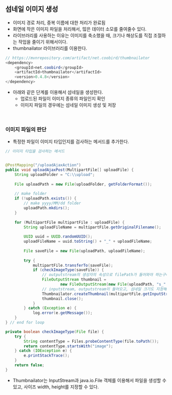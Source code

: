 ## 섬네일 이미지 생성
- 이미지 경로 처리, 중복 이름에 대한 처리가 완료됨
- 화면에 작은 이미지 파일을 처리해서, 많은 데이터 소모를 줄여줄수 있다.
- 라이브러리를 사용하는 이유는 이미지를 축소했을 때, 크기나 해상도를 직접 조절하는 작업을 줄이기 위해서이다.
- thumbnailator 라이브러리를 이용한다.
```java
// https://mvnrepository.com/artifact/net.coobird/thumbnailator
<dependency>
    <groupId>net.coobird</groupId>
    <artifactId>thumbnailator</artifactId>
    <version>0.4.8</version>
</dependency>
```

- 아래와 같은 단계를 이용해서 섬네일을 생성한다.
    - 업로드된 파일이 이미지 종류의 파일인지 확인
    - 이미지 파일의 경우에는 섬네일 이미지 생성 및 저장

<br>

### 이미지 파일의 판단
- 특정한 파일이 이미지 타입인지를 검사하는 메서드를 추가한다.
```java
// 이미지 타입을 검사하는 메서드


@PostMapping("/uploadAjaxAction")
public void uploadAjaxPost(MultipartFile[] uploadFile) {
	String uploadFolder = "C:\\upload";
	
	File uploadPath = new File(uploadFolder, getFolderFormat());
	
	// make folder
	if (!uploadPath.exists()) {
		// make yyyy/MM/dd folder
		uploadPath.mkdirs();
	}
	
	for (MultipartFile multipartFile : uploadFile) {
		String uploadFileName = multipartFile.getOriginalFilename();
		
		UUID uuid = UUID.randomUUID();
		uploadFileName = uuid.toString() + "_" + uploadFileName;
		
		File saveFile = new File(uploadPath, uploadFileName);
		
		try {
			multipartFile.transferTo(saveFile);
			if (checkImageType(saveFile)) {
				// outputstream의 생성자의 속성으로 filePath가 들어와야 하는구나
				FileOutputStream thumbnail = 
						new FileOutputStream(new File(uploadPath, "s_" + uploadFileName));
				// inputstream, outputstream이 들어오고, 섬네일 크기도 지정해야 한다.
				Thumbnailator.createThumbnail(multipartFile.getInputStream(), thumbnail, 100, 100);
				thumbnail.close();
			}
		} catch (Exception e) {
			log.error(e.getMessage());
	}
} // end for loop

private boolean checkImageType(File file) {
    try {
        String contentType = Files.probeContentType(file.toPath());
        return contentType.startsWith("image");
    } catch (IOException e) {
        e.printStackTrace();
    }
    return false;
}
```

- Thumbnailator는 InputStream과 java.io.File 객체를 이용해서 파일을 생성할 수 있고, 사이즈 width, height를 지정할 수 있다.